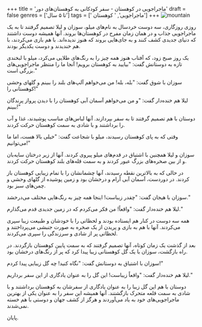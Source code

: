 +++
title = 'ماجراجویی در کوهستان - سفر کودکانی به کوهستان‌های دور'
draft = false
genres = ['تا ۵ سال']
tags = [' ماجراجویی', ' کوهستان']
+++
![mountain](/53.mountain.jpg)

روزی روزگاری، سه دوست خردسال به نام‌های میلو، سوزان و لیلا تصمیم گرفتند تا به یک ماجراجویی جذاب و در همان زمان مفرح در کوهستان‌ها بروند. آنها همیشه دوست داشتند که دنیای جدیدی کشف کنند و به جای‌هایی بروند که هنوز ندیده‌اند. با هم بازی می‌کردند، با هم خندیدند و دوست یکدیگر بودند.

یک روز صبح زود، که آفتاب هنوز همه چیز را به رنگ‌های طلایی می‌کرد، میلو با لبخندی تازه به دوستانش گفت: "بیایید به کوهستان برویم! آنجا ما را منتظر ماجراجویی‌های بزرگی است."

سوزان با شوق گفت: "بله، بله! من می‌خواهم آلپ‌های بلند را ببینم و گلهای وحشی کوهستانی را!"

لیلا هم خنده‌دار گفت: "و من می‌خواهم آسمان آبی کوهستان را با دیدن پرواز پرندگان ببینم!"

دوستان با هم تصمیم گرفتند تا به سفر بپردازند. آنها لباس‌های مناسب پوشیدند، غذا و آب را برداشتند و با شادی به سمت کوهستان حرکت کردند.

وقتی که به پای کوهستان رسیدند، میلو با شجاعت گفت: "خیلی بالا هست، اما ما می‌توانیم!"

سوزان و لیلا همچنین با اشتیاق در قدم‌های میلو پیروی کردند. آنها از زیر درختان سایه‌بان و از بین صخره‌های بزرگ عبور کردند و به سمت قله‌های بلند کوهستان حرکت کردند.

در حالی که به بالاترین نقطه رسیدند، آنها چشمانشان را با تمام زیبایی کوهستان باز کردند. در دوردست، آسمان آبی آرام و درخشان بود و زمین پوشیده از گلهای وحشی و چمن‌های سبز بود.

سوزان با هیجان گفت: "چقدر زیباست! اینجا همه چیز به رنگ‌هایی مختلف می‌درخشد."

لیلا هم خنده‌دار گفت: "واقعاً! من فکر می‌کردم که در زمین جدیدی قدم می‌گذارم."

همه سه دوست در کنار هم ایستاده بودند و لحظاتی را با خودشان و طبیعت زیبا سپری می‌کردند. آنها با هم به بازی و پریدن از یک صخره به صورت جنبشی می‌پرداختند و لحظاتی پر از شادی و سرزندگی را سپری می‌کردند.

بعد از گذشت یک زمان کوتاه، آنها تصمیم گرفتند که به سمت پایین کوهستان بازگردند. در راه بازگشت، سوزان با یک گل کوهستانی زیبا پیدا کرد که پر از رنگ‌های درخشان بود.

سوزان با اشتیاق به دوستانش گفت: "نگاه کنید! چه گل زیبایی پیدا کردم!"

لیلا هم خنده‌دار گفت: "واقعاً زیباست! این گل را به عنوان یادگاری از این سفر برداریم."

دوستان با هم این گل زیبا را به عنوان یادگاری از سفرشان به کوهستان برداشتند و با شادی به سمت قلعه متحرک بازگشتند. آنها همیشه این سفر را به عنوان یکی از بهترین ماجراجویی‌های خود به یاد می‌آوردند و هرگز از کشف جهان و دوستی با هم خسته نمی‌شدند.

پایان.
